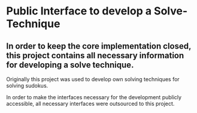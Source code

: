 ﻿# Public Interface to develop a Solve-Technique
## In order to keep the core implementation closed, this project contains all necessary information for developing a solve technique. 

Originally this project was used to develop own solving techniques for solving sudokus.

In order to make the interfaces necessary for the development publicly accessible, all necessary interfaces were outsourced to this project.

